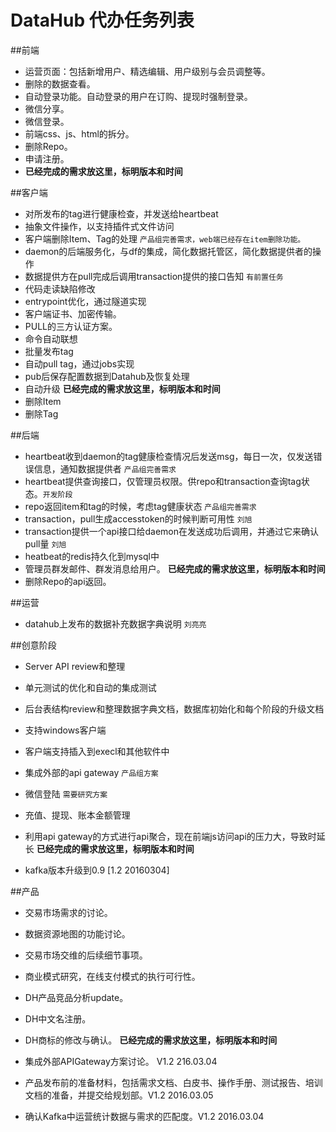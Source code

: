 # DataHub 代办任务列表

##前端
* 运营页面：包括新增用户、精选编辑、用户级别与会员调整等。
* 删除的数据查看。
* 自动登录功能。自动登录的用户在订购、提现时强制登录。
* 微信分享。
* 微信登录。
* 前端css、js、html的拆分。
* 删除Repo。
* 申请注册。
* **已经完成的需求放这里，标明版本和时间**

##客户端
* 对所发布的tag进行健康检查，并发送给heartbeat 
* 抽象文件操作，以支持插件式文件访问
* 客户端删除Item、Tag的处理 `产品组完善需求，web端已经存在item删除功能。`
* daemon的后端服务化，与df的集成，简化数据托管区，简化数据提供者的操作
* 数据提供方在pull完成后调用transaction提供的接口告知 `有前置任务`
* 代码走读缺陷修改
* entrypoint优化，通过隧道实现
* 客户端证书、加密传输。
* PULL的三方认证方案。
* 命令自动联想
* 批量发布tag
* 自动pull tag，通过jobs实现
* pub后保存配置数据到Datahub及恢复处理
* 自动升级
 **已经完成的需求放这里，标明版本和时间**
* 删除Item
* 删除Tag


##后端
* heartbeat收到daemon的tag健康检查情况后发送msg，每日一次，仅发送错误信息，通知数据提供者 `产品组完善需求`
* heartbeat提供查询接口，仅管理员权限。供repo和transaction查询tag状态。`开发阶段`
* repo返回item和tag的时候，考虑tag健康状态 `产品组完善需求`
* transaction，pull生成accesstoken的时候判断可用性 `刘旭`
* transaction提供一个api接口给daemon在发送成功后调用，并通过它来确认pull量 `刘旭`
* heatbeat的redis持久化到mysql中
* 管理员群发邮件、群发消息给用户。
**已经完成的需求放这里，标明版本和时间**
* 删除Repo的api返回。  



##运营
* datahub上发布的数据补充数据字典说明 `刘亮亮`
 
##创意阶段
* Server API review和整理
* 单元测试的优化和自动的集成测试
* 后台表结构review和整理数据字典文档，数据库初始化和每个阶段的升级文档
* 支持windows客户端
* 客户端支持插入到execl和其他软件中
* 集成外部的api gateway `产品组方案`
* 微信登陆 `需要研究方案`
* 充值、提现、账本金额管理
* 利用api gateway的方式进行api聚合，现在前端js访问api的压力大，导致时延长
 **已经完成的需求放这里，标明版本和时间**
 
* kafka版本升级到0.9 [1.2 20160304]


##产品
* 交易市场需求的讨论。
* 数据资源地图的功能讨论。
* 交易市场交维的后续细节事项。
* 商业模式研究，在线支付模式的执行可行性。
* DH产品竞品分析update。
* DH中文名注册。
* DH商标的修改与确认。
 **已经完成的需求放这里，标明版本和时间**

* 集成外部APIGateway方案讨论。 V1.2 216.03.04
* 产品发布前的准备材料，包括需求文档、白皮书、操作手册、测试报告、培训文档的准备，并提交给规划部。V1.2 2016.03.05
* 确认Kafka中运营统计数据与需求的匹配度。V1.2 2016.03.04


